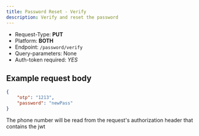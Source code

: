 ```yaml
---
title: Password Reset - Verify
description: Verify and reset the password
---
```


- Request-Type: **PUT**
- Platform: **BOTH**
- Endpoint: `/password/verify`
- Query-parameters: None
- Auth-token required: *YES*

## Example request body
```json
{
    "otp": "1213",
    "password": "newPass"
}
```

The phone number will be read from the request's authorization header that contains the jwt
